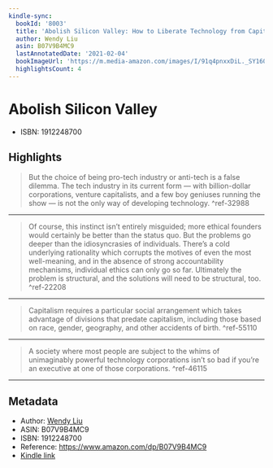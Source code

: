 ```yaml
---
kindle-sync:
  bookId: '8003'
  title: 'Abolish Silicon Valley: How to Liberate Technology from Capitalism'
  author: Wendy Liu
  asin: B07V9B4MC9
  lastAnnotatedDate: '2021-02-04'
  bookImageUrl: 'https://m.media-amazon.com/images/I/91q4pnxxDiL._SY160.jpg'
  highlightsCount: 4
---
```

# Abolish Silicon Valley

* ISBN: 1912248700

## Highlights
> But the choice of being pro-tech industry or anti-tech is a false dilemma. The tech industry in its current form — with billion-dollar corporations, venture capitalists, and a few boy geniuses running the show — is not the only way of developing technology. ^ref-32988

---
> Of course, this instinct isn’t entirely misguided; more ethical founders would certainly be better than the status quo. But the problems go deeper than the idiosyncrasies of individuals. There’s a cold underlying rationality which corrupts the motives of even the most well-meaning, and in the absence of strong accountability mechanisms, individual ethics can only go so far. Ultimately the problem is structural, and the solutions will need to be structural, too. ^ref-22208

---
> Capitalism requires a particular social arrangement which takes advantage of divisions that predate capitalism, including those based on race, gender, geography, and other accidents of birth. ^ref-55110

---
> A society where most people are subject to the whims of unimaginably powerful technology corporations isn’t so bad if you’re an executive at one of those corporations. ^ref-46115

---

## Metadata
* Author: [Wendy Liu](https://www.amazon.comundefined)
* ASIN: B07V9B4MC9
* ISBN: 1912248700
* Reference: https://www.amazon.com/dp/B07V9B4MC9
* [Kindle link](kindle://book?action=open&asin=B07V9B4MC9)

